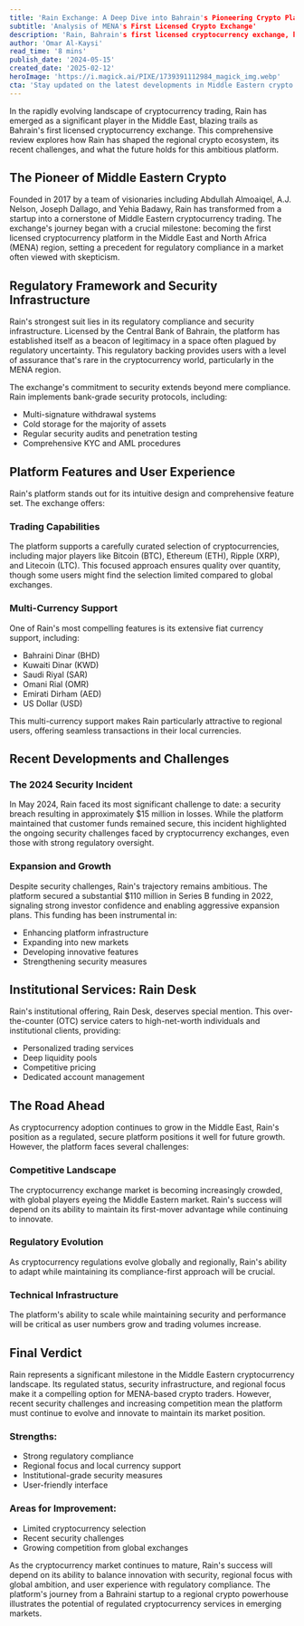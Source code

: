 ```yaml
---
title: 'Rain Exchange: A Deep Dive into Bahrain's Pioneering Crypto Platform'
subtitle: 'Analysis of MENA's First Licensed Crypto Exchange'
description: 'Rain, Bahrain's first licensed cryptocurrency exchange, has emerged as a key player in the Middle East's crypto landscape. Despite recent security challenges, including a $15M breach in 2024, the platform continues to expand with strong regulatory compliance and multi-currency support. This analysis explores Rain's journey, features, and future prospects in the evolving MENA crypto market.'
author: 'Omar Al-Kaysi'
read_time: '8 mins'
publish_date: '2024-05-15'
created_date: '2025-02-12'
heroImage: 'https://i.magick.ai/PIXE/1739391112984_magick_img.webp'
cta: 'Stay updated on the latest developments in Middle Eastern crypto markets and exclusive insights about Rain Exchange by following us on LinkedIn. Join our growing community of finance professionals and crypto enthusiasts!'
---
```


In the rapidly evolving landscape of cryptocurrency trading, Rain has emerged as a significant player in the Middle East, blazing trails as Bahrain's first licensed cryptocurrency exchange. This comprehensive review explores how Rain has shaped the regional crypto ecosystem, its recent challenges, and what the future holds for this ambitious platform.

## The Pioneer of Middle Eastern Crypto

Founded in 2017 by a team of visionaries including Abdullah Almoaiqel, A.J. Nelson, Joseph Dallago, and Yehia Badawy, Rain has transformed from a startup into a cornerstone of Middle Eastern cryptocurrency trading. The exchange's journey began with a crucial milestone: becoming the first licensed cryptocurrency platform in the Middle East and North Africa (MENA) region, setting a precedent for regulatory compliance in a market often viewed with skepticism.

## Regulatory Framework and Security Infrastructure

Rain's strongest suit lies in its regulatory compliance and security infrastructure. Licensed by the Central Bank of Bahrain, the platform has established itself as a beacon of legitimacy in a space often plagued by regulatory uncertainty. This regulatory backing provides users with a level of assurance that's rare in the cryptocurrency world, particularly in the MENA region.

The exchange's commitment to security extends beyond mere compliance. Rain implements bank-grade security protocols, including:
- Multi-signature withdrawal systems
- Cold storage for the majority of assets
- Regular security audits and penetration testing
- Comprehensive KYC and AML procedures

## Platform Features and User Experience

Rain's platform stands out for its intuitive design and comprehensive feature set. The exchange offers:

### Trading Capabilities
The platform supports a carefully curated selection of cryptocurrencies, including major players like Bitcoin (BTC), Ethereum (ETH), Ripple (XRP), and Litecoin (LTC). This focused approach ensures quality over quantity, though some users might find the selection limited compared to global exchanges.

### Multi-Currency Support
One of Rain's most compelling features is its extensive fiat currency support, including:
- Bahraini Dinar (BHD)
- Kuwaiti Dinar (KWD)
- Saudi Riyal (SAR)
- Omani Rial (OMR)
- Emirati Dirham (AED)
- US Dollar (USD)

This multi-currency support makes Rain particularly attractive to regional users, offering seamless transactions in their local currencies.

## Recent Developments and Challenges

### The 2024 Security Incident
In May 2024, Rain faced its most significant challenge to date: a security breach resulting in approximately $15 million in losses. While the platform maintained that customer funds remained secure, this incident highlighted the ongoing security challenges faced by cryptocurrency exchanges, even those with strong regulatory oversight.

### Expansion and Growth
Despite security challenges, Rain's trajectory remains ambitious. The platform secured a substantial $110 million in Series B funding in 2022, signaling strong investor confidence and enabling aggressive expansion plans. This funding has been instrumental in:
- Enhancing platform infrastructure
- Expanding into new markets
- Developing innovative features
- Strengthening security measures

## Institutional Services: Rain Desk

Rain's institutional offering, Rain Desk, deserves special mention. This over-the-counter (OTC) service caters to high-net-worth individuals and institutional clients, providing:
- Personalized trading services
- Deep liquidity pools
- Competitive pricing
- Dedicated account management

## The Road Ahead

As cryptocurrency adoption continues to grow in the Middle East, Rain's position as a regulated, secure platform positions it well for future growth. However, the platform faces several challenges:

### Competitive Landscape
The cryptocurrency exchange market is becoming increasingly crowded, with global players eyeing the Middle Eastern market. Rain's success will depend on its ability to maintain its first-mover advantage while continuing to innovate.

### Regulatory Evolution
As cryptocurrency regulations evolve globally and regionally, Rain's ability to adapt while maintaining its compliance-first approach will be crucial.

### Technical Infrastructure
The platform's ability to scale while maintaining security and performance will be critical as user numbers grow and trading volumes increase.

## Final Verdict

Rain represents a significant milestone in the Middle Eastern cryptocurrency landscape. Its regulated status, security infrastructure, and regional focus make it a compelling option for MENA-based crypto traders. However, recent security challenges and increasing competition mean the platform must continue to evolve and innovate to maintain its market position.

### Strengths:
- Strong regulatory compliance
- Regional focus and local currency support
- Institutional-grade security measures
- User-friendly interface

### Areas for Improvement:
- Limited cryptocurrency selection
- Recent security challenges
- Growing competition from global exchanges

As the cryptocurrency market continues to mature, Rain's success will depend on its ability to balance innovation with security, regional focus with global ambition, and user experience with regulatory compliance. The platform's journey from a Bahraini startup to a regional crypto powerhouse illustrates the potential of regulated cryptocurrency services in emerging markets.